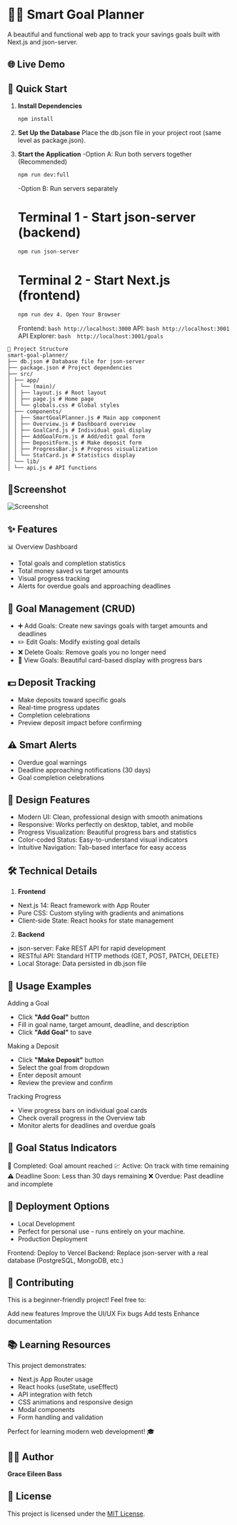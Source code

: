 # 👩‍💻 Smart Goal Planner

A beautiful and functional web app to track your savings goals built with Next.js and json-server.

## 🌐 Live Demo

## 🚀 Quick Start

1. **Install Dependencies**
   ```bash
   npm install
   ```
2. **Set Up the Database**
   Place the db.json file in your project root (same level as package.json).

3. **Start the Application**
   -Option A: Run both servers together (Recommended)
   ```bash
   npm run dev:full
   ```
   -Option B: Run servers separately
   # Terminal 1 - Start json-server (backend)
   ```bash
   npm run json-server
   ```
   # Terminal 2 - Start Next.js (frontend)
   ```bash
   npm run dev 4. Open Your Browser
   ```
   Frontend: `bash http://localhost:3000`
   API: `bash http://localhost:3001`
   API Explorer: `bash  http://localhost:3001/goals`

```plaintext
📁 Project Structure
smart-goal-planner/
├── db.json # Database file for json-server
├── package.json # Project dependencies
├── src/
│ ├── app/
│ │ └── (main)/
│ │ ├── layout.js # Root layout
│ │ ├── page.js # Home page
│ │ └── globals.css # Global styles
│ ├── components/
│ │ ├── SmartGoalPlanner.js # Main app component
│ │ ├── Overview.js # Dashboard overview
│ │ ├── GoalCard.js # Individual goal display
│ │ ├── AddGoalForm.js # Add/edit goal form
│ │ ├── DepositForm.js # Make deposit form
│ │ ├── ProgressBar.js # Progress visualization
│ │ └── StatCard.js # Statistics display
│ └── lib/
│ └── api.js # API functions
```

## 📸Screenshot

![Screenshot ](./public/screenshot/Screenshot%202025-07-21%20183957.png)

## ✨ Features

📊 Overview Dashboard

- Total goals and completion statistics
- Total money saved vs target amounts
- Visual progress tracking
- Alerts for overdue goals and approaching deadlines

## 🎯 Goal Management (CRUD)

- ➕ Add Goals: Create new savings goals with target amounts and deadlines
- ✏️ Edit Goals: Modify existing goal details
- ❌ Delete Goals: Remove goals you no longer need
- 👀 View Goals: Beautiful card-based display with progress bars

## 💵 Deposit Tracking

- Make deposits toward specific goals
- Real-time progress updates
- Completion celebrations
- Preview deposit impact before confirming

## ⚠️ Smart Alerts

- Overdue goal warnings
- Deadline approaching notifications (30 days)
- Goal completion celebrations

## 🎨 Design Features

- Modern UI: Clean, professional design with smooth animations
- Responsive: Works perfectly on desktop, tablet, and mobile
- Progress Visualization: Beautiful progress bars and statistics
- Color-coded Status: Easy-to-understand visual indicators
- Intuitive Navigation: Tab-based interface for easy access

## 🛠️ Technical Details

1. **Frontend**

- Next.js 14: React framework with App Router
- Pure CSS: Custom styling with gradients and animations
- Client-side State: React hooks for state management

2. **Backend**

- json-server: Fake REST API for rapid development
- RESTful API: Standard HTTP methods (GET, POST, PATCH, DELETE)
- Local Storage: Data persisted in db.json file

## 📱 Usage Examples

Adding a Goal

- Click **"Add Goal"** button
- Fill in goal name, target amount, deadline, and description
- Click **"Add Goal"** to save

Making a Deposit

- Click **"Make Deposit"** button
- Select the goal from dropdown
- Enter deposit amount
- Review the preview and confirm

Tracking Progress

- View progress bars on individual goal cards
- Check overall progress in the Overview tab
- Monitor alerts for deadlines and overdue goals

## 🎯 Goal Status Indicators

💯 Completed: Goal amount reached
💹 Active: On track with time remaining
⚠️ Deadline Soon: Less than 30 days remaining
❌ Overdue: Past deadline and incomplete

## 🚀 Deployment Options

- Local Development
- Perfect for personal use - runs entirely on your machine.
- Production Deployment

Frontend: Deploy to Vercel
Backend: Replace json-server with a real database (PostgreSQL, MongoDB, etc.)

## 🤝 Contributing

This is a beginner-friendly project! Feel free to:

Add new features
Improve the UI/UX
Fix bugs
Add tests
Enhance documentation

## 📚 Learning Resources

This project demonstrates:

- Next.js App Router usage
- React hooks (useState, useEffect)
- API integration with fetch
- CSS animations and responsive design
- Modal components
- Form handling and validation

Perfect for learning modern web development! 🎓

## 👩‍💻 Author

**Grace Eileen Bass**

## 📝 License

This project is licensed under the [MIT License](LICENSE).
